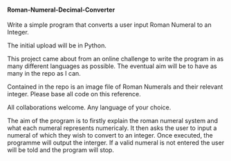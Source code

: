 #### Roman-Numeral-Decimal-Converter ####

Write a simple program that converts a user input Roman Numeral to an Integer.

The initial upload will be in Python.

This project came about from an online challenge to write the program in as many different languages as possible.
The eventual aim will be to have as many in the repo as I can.

Contained in the repo is an image file of Roman Numerals and their relevant integer. Please base all code on this reference.

All collaborations welcome. Any language of your choice.

The aim of the program is to firstly explain the roman numeral system and what each numeral represents numericaly.
It then asks the user to input a numeral of which they wish to convert to an integer.
Once executed, the programme will output the interger. If a valid numeral is not entered the user will be told and the program
will stop.

